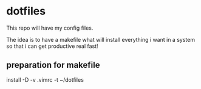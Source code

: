# dotfiles

This repo will have my config files.

The idea is to have a makefile what will install everything i want in a system so that i can get productive real fast!

## preparation for makefile
install -D -v .vimrc -t ~/dotfiles
